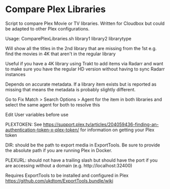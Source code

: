 # Compare Plex Libraries
Script to compare Plex Movie or TV libraries. Written for Cloudbox but could be adapted to other Plex configurations.

Usage: ComparePlexLibraries.sh library1 library2 librarytype

Will show all the titles in the 2nd library that are missing from the 1st
e.g. find the movies in 4K that aren't in the regular library

Useful if you have a 4K library using Trakt to add items via Radarr and want to make sure you have the regular HD version without having to sync Radarr instances

Depends on accurate metadata. If a library item exists but is reported as missing that means the metadata is probably slightly different.

Go to Fix Match > Search Options > Agent for the item in both libraries and select the same agent for both to resolve this

Edit User variables before use

PLEXTOKEN: See https://support.plex.tv/articles/204059436-finding-an-authentication-token-x-plex-token/ for information on getting your Plex token

DIR: should be the path to export media in ExportTools. Be sure to provide the absolute path if you are running Plex in Docker.

PLEXURL: should not have a trailing slash but should have the port if you are accessing without a domain (e.g. http://localhost:32400)

Requires ExportTools to be installed and configured in Plex
https://github.com/ukdtom/ExportTools.bundle/wiki
